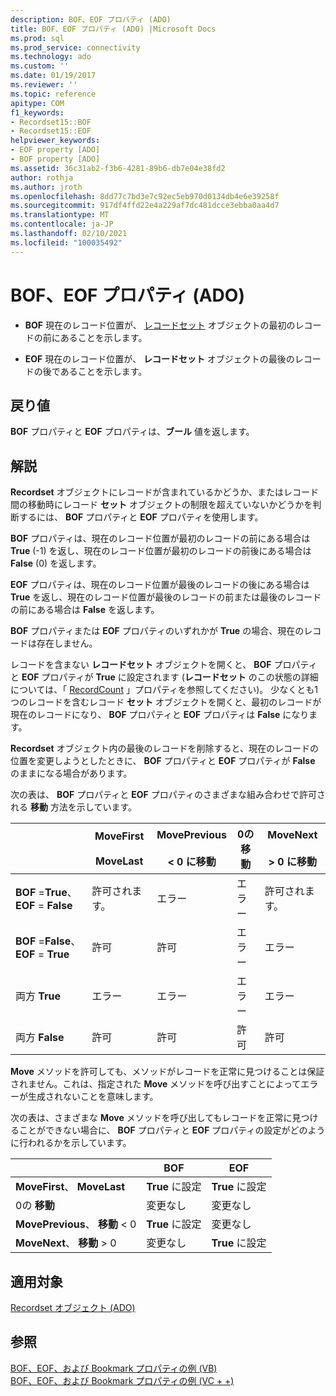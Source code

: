 ```yaml
---
description: BOF、EOF プロパティ (ADO)
title: BOF、EOF プロパティ (ADO) |Microsoft Docs
ms.prod: sql
ms.prod_service: connectivity
ms.technology: ado
ms.custom: ''
ms.date: 01/19/2017
ms.reviewer: ''
ms.topic: reference
apitype: COM
f1_keywords:
- Recordset15::BOF
- Recordset15::EOF
helpviewer_keywords:
- EOF property [ADO]
- BOF property [ADO]
ms.assetid: 36c31ab2-f3b6-4281-89b6-db7e04e38fd2
author: rothja
ms.author: jroth
ms.openlocfilehash: 8dd77c7bd3e7c92ec5eb970d0134db4e6e39258f
ms.sourcegitcommit: 917df4ffd22e4a229af7dc481dcce3ebba0aa4d7
ms.translationtype: MT
ms.contentlocale: ja-JP
ms.lasthandoff: 02/10/2021
ms.locfileid: "100035492"
---
```

# <a name="bof-eof-properties-ado"></a>BOF、EOF プロパティ (ADO)
-   **BOF** 現在のレコード位置が、 [レコードセット](./recordset-object-ado.md) オブジェクトの最初のレコードの前にあることを示します。  
  
-   **EOF** 現在のレコード位置が、 **レコードセット** オブジェクトの最後のレコードの後であることを示します。  
  
## <a name="return-value"></a>戻り値  
 **BOF** プロパティと **EOF** プロパティは、**ブール** 値を返します。  
  
## <a name="remarks"></a>解説  
 **Recordset** オブジェクトにレコードが含まれているかどうか、またはレコード間の移動時にレコード **セット** オブジェクトの制限を超えていないかどうかを判断するには、 **BOF** プロパティと **EOF** プロパティを使用します。  
  
 **BOF** プロパティは、現在のレコード位置が最初のレコードの前にある場合は **True** (-1) を返し、現在のレコード位置が最初のレコードの前後にある場合は **False** (0) を返します。  
  
 **EOF** プロパティは、現在のレコード位置が最後のレコードの後にある場合は **True** を返し、現在のレコード位置が最後のレコードの前または最後のレコードの前にある場合は **False** を返します。  
  
 **BOF** プロパティまたは **EOF** プロパティのいずれかが **True** の場合、現在のレコードは存在しません。  
  
 レコードを含まない **レコードセット** オブジェクトを開くと、 **BOF** プロパティと **EOF** プロパティが **True** に設定されます (**レコードセット** のこの状態の詳細については、「 [RecordCount](./recordcount-property-ado.md) 」プロパティを参照してください)。 少なくとも1つのレコードを含むレコード **セット** オブジェクトを開くと、最初のレコードが現在のレコードになり、 **BOF** プロパティと **EOF** プロパティは **False** になります。  
  
 **Recordset** オブジェクト内の最後のレコードを削除すると、現在のレコードの位置を変更しようとしたときに、 **BOF** プロパティと **EOF** プロパティが **False** のままになる場合があります。  
  
 次の表は、 **BOF** プロパティと **EOF** プロパティのさまざまな組み合わせで許可される **移動** 方法を示しています。  
  
||MoveFirst<br /><br /> MoveLast|MovePrevious<br /><br /> < 0 に移動|0の移動|MoveNext<br /><br /> > 0 に移動|  
|------|-----------------------------|---------------------------------|------------|-----------------------------|  
|**BOF** =**True**、 **EOF** = **False**|許可されます。|エラー|エラー|許可されます。|  
|**BOF** =**False**、 **EOF** = **True**|許可|許可|エラー|エラー|  
|両方 **True**|エラー|エラー|エラー|エラー|  
|両方 **False**|許可|許可|許可|許可|  
  
 **Move** メソッドを許可しても、メソッドがレコードを正常に見つけることは保証されません。これは、指定された **Move** メソッドを呼び出すことによってエラーが生成されないことを意味します。  
  
 次の表は、さまざまな **Move** メソッドを呼び出してもレコードを正常に見つけることができない場合に、 **BOF** プロパティと **EOF** プロパティの設定がどのように行われるかを示しています。  
  
||BOF|EOF|  
|------|---------|---------|  
|**MoveFirst**、 **MoveLast**|**True** に設定|**True** に設定|  
|0の **移動**|変更なし|変更なし|  
|**MovePrevious**、 **移動** < 0|**True** に設定|変更なし|  
|**MoveNext**、 **移動** > 0|変更なし|**True** に設定|  
  
## <a name="applies-to"></a>適用対象  
 [Recordset オブジェクト (ADO)](./recordset-object-ado.md)  
  
## <a name="see-also"></a>参照  
 [BOF、EOF、および Bookmark プロパティの例 (VB)](./bof-eof-and-bookmark-properties-example-vb.md)   
 [BOF、EOF、および Bookmark プロパティの例 (VC + +)](./bof-eof-and-bookmark-properties-example-vc.md)